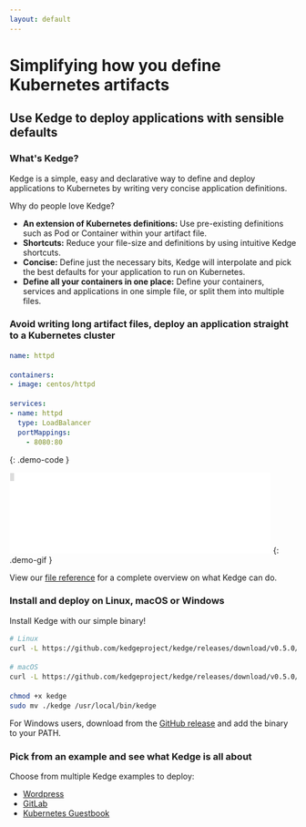 ```yaml
---
layout: default
---
```


# Simplifying how you define Kubernetes artifacts

## Use Kedge to deploy applications with sensible defaults

### What's Kedge?

Kedge is a simple, easy and declarative way to define and deploy applications to Kubernetes by writing very concise application definitions.

Why do people love Kedge?

  - __An extension of Kubernetes definitions:__ Use pre-existing definitions such as Pod or Container within your artifact file.
  - __Shortcuts:__ Reduce your file-size and definitions by using intuitive Kedge shortcuts.
  - __Concise:__ Define just the necessary bits, Kedge will interpolate and pick the best defaults for your application to run on Kubernetes.
  - __Define all your containers in one place:__ Define your containers, services and applications in one simple file, or split them into multiple files.

### Avoid writing long artifact files, deploy an application straight to a Kubernetes cluster

```yaml
name: httpd

containers:
- image: centos/httpd

services:
- name: httpd
  type: LoadBalancer
  portMappings: 
    - 8080:80
```
{: .demo-code }

![Demo Gif](/img/demo.gif)
{: .demo-gif }

View our [file reference](/file-reference) for a complete overview on what Kedge can do.

### Install and deploy on Linux, macOS or Windows

Install Kedge with our simple binary!

```sh
# Linux
curl -L https://github.com/kedgeproject/kedge/releases/download/v0.5.0/kedge-linux-amd64 -o kedge

# macOS
curl -L https://github.com/kedgeproject/kedge/releases/download/v0.5.0/kedge-darwin-amd64 -o kedge

chmod +x kedge
sudo mv ./kedge /usr/local/bin/kedge
```

For Windows users, download from the [GitHub release](https://github.com/kedgeproject/kedge/releases/download/v0.5.0/kedge-windows-amd64.exe) and add the binary to your PATH.

### Pick from an example and see what Kedge is all about

Choose from multiple Kedge examples to deploy:

- [Wordpress](https://github.com/kedgeproject/kedge/tree/master/examples/wordpress)
- [GitLab](https://github.com/kedgeproject/kedge/tree/master/examples/gitlab)
- [Kubernetes Guestbook](https://github.com/kedgeproject/kedge/tree/master/examples/guestbook-demo)
